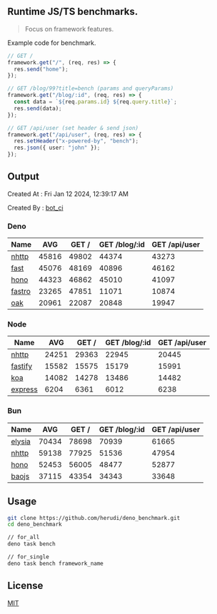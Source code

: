 ## Runtime JS/TS benchmarks.

> Focus on framework features.

Example code for benchmark.
```ts
// GET /
framework.get("/", (req, res) => {
  res.send("home");
});

// GET /blog/99?title=bench (params and queryParams)
framework.get("/blog/:id", (req, res) => {
  const data = `${req.params.id} ${req.query.title}`;
  res.send(data);
});

// GET /api/user (set header & send json)
framework.get("/api/user", (req, res) => {
  res.setHeader("x-powered-by", "bench");
  res.json({ user: "john" });
});
```

## Output
Created At : Fri Jan 12 2024, 12:39:17 AM

Created By : [bot_ci](https://github.com/herudi/deno_benchmarks/commits?author=github-actions%5Bbot%5D)


### Deno
|Name|AVG|GET /|GET /blog/:id|GET /api/user|
|----|----|----|----|----|
|[nhttp](https://github.com/nhttp/nhttp)|45816|49802|44374|43273|
|[fast](https://github.com/danteissaias/fast)|45076|48169|40896|46162|
|[hono](https://github.com/honojs/hono)|44323|46862|45010|41097|
|[fastro](https://github.com/fastrodev/fastro)|23265|47851|11071|10874|
|[oak](https://github.com/oakserver/oak)|20961|22087|20848|19947|
  


### Node
|Name|AVG|GET /|GET /blog/:id|GET /api/user|
|----|----|----|----|----|
|[nhttp](https://github.com/nhttp/nhttp)|24251|29363|22945|20445|
|[fastify](https://github.com/fastify/fastify)|15582|15575|15179|15991|
|[koa](https://github.com/koajs/koa)|14082|14278|13486|14482|
|[express](https://github.com/expressjs/express)|6204|6361|6012|6238|
  


### Bun
|Name|AVG|GET /|GET /blog/:id|GET /api/user|
|----|----|----|----|----|
|[elysia](https://github.com/elysiajs/elysia)|70434|78698|70939|61665|
|[nhttp](https://github.com/nhttp/nhttp)|59138|77925|51536|47954|
|[hono](https://github.com/honojs/hono)|52453|56005|48477|52877|
|[baojs](https://github.com/mattreid1/baojs)|37115|43354|34343|33648|
  



## Usage

```bash
git clone https://github.com/herudi/deno_benchmark.git
cd deno_benchmark

// for_all
deno task bench

// for_single
deno task bench framework_name
```

## License

[MIT](LICENSE)

